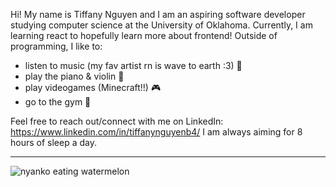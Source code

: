 Hi! My name is Tiffany Nguyen and I am an aspiring software developer studying computer science at the University of Oklahoma. Currently, I am learning react to hopefully learn more about frontend! 
Outside of programming, I like to: 
  - listen to music (my fav artist rn is wave to earth :3) 🎵
  - play the piano & violin 🎻
  - play videogames (Minecraft!!) 🎮
  - go to the gym 💪

Feel free to reach out/connect with me on LinkedIn: https://www.linkedin.com/in/tiffanynguyenb4/
I am always aiming for 8 hours of sleep a day.  

***
  
![nyanko eating watermelon](https://github.com/tiffanybnguyen/tiffanybnguyen/assets/143210641/375f353a-88fe-4c50-9cfe-4ba03a7e7e83)
